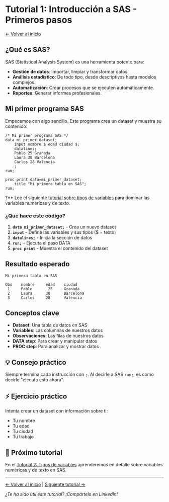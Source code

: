 # Tutorial 1: Introducción a SAS - Primeros pasos

[← Volver al inicio](./index.html)

## ¿Qué es SAS?

SAS (Statistical Analysis System) es una herramienta potente para:
- **Gestión de datos**: Importar, limpiar y transformar datos.
- **Análisis estadístico**: De todo tipo, desde descriptivos hasta modelos complejos. 
- **Automatización**: Crear procesos que se ejecuten automáticamente.
- **Reportes**: Generar informes profesionales.

## Mi primer programa SAS

Empecemos con algo sencillo. Este programa crea un dataset y muestra su contenido:

```sas
/* Mi primer programa SAS */
data mi_primer_dataset;
    input nombre $ edad ciudad $;
    datalines;
    Pablo 25 Granada
    Laura 30 Barcelona
    Carlos 28 Valencia
    ;
run;

proc print data=mi_primer_dataset;
    title "Mi primera tabla en SAS";
run;
```

?** Lee el siguiente [tutorial sobre tipos de variables](./tutorial-tipos-variables.html) para dominar las variables numéricas y de texto.

### ¿Qué hace este código?

1. **`data mi_primer_dataset;`** - Crea un nuevo dataset
2. **`input`** - Define las variables y sus tipos ($ = texto)
3. **`datalines;`** - Inicia la sección de datos
4. **`run;`** - Ejecuta el paso DATA
5. **`proc print`** - Muestra el contenido del dataset

## Resultado esperado

```
Mi primera tabla en SAS

Obs    nombre     edad    ciudad
 1     Pablo       25     Granada
 2     Laura      30      Barcelona  
 3     Carlos     28      Valencia
```

## Conceptos clave 

- **Dataset**: Una tabla de datos en SAS
- **Variables**: Las columnas de nuestros datos
- **Observaciones**: Las filas de nuestros datos
- **DATA step**: Para crear y manipular datos
- **PROC step**: Para analizar y mostrar datos

## 💡 Consejo práctico

Siempre termina cada instrucción con `;`. Al decirle a SAS `run;`, es como decirle "ejecuta esto ahora".

## ⚡ Ejercicio práctico

Intenta crear un dataset con información sobre ti:
- Tu nombre
- Tu edad  
- Tu ciudad
- Tu trabajo

## 🔗 Próximo tutorial

En el [Tutorial 2: Tipos de variables](./tutorial-02-tipos-variables.html) aprenderemos en detalle sobre variables numéricas y de texto en SAS.

---

[← Volver al inicio](./index.html) | [Siguiente tutorial →](./tutorial-02-tipos-variables.html)

*¿Te ha sido útil este tutorial? ¡Compártelo en LinkedIn!*
